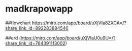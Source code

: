 # madkrapowapp

##flowchart
https://miro.com/app/board/uXjVIa8ZXCA=/?share_link_id=892283884546

##erd
(https://miro.com/app/board/uXjVIaU0u9U=/?share_link_id=764391113002)
